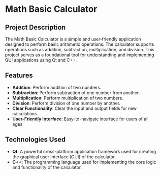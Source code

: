 # Math Basic Calculator

## Project Description

The Math Basic Calculator is a simple and user-friendly application designed to perform basic arithmetic operations. 
The calculator supports operations such as addition, subtraction, multiplication, and division. 
This project serves as a foundational tool for understanding and implementing GUI applications using Qt and C++.

## Features

- **Addition**: Perform addition of two numbers.
- **Subtraction**: Perform subtraction of one number from another.
- **Multiplication**: Perform multiplication of two numbers.
- **Division**: Perform division of one number by another.
- **Clear Functionality**: Clear the input and output fields for new calculations.
- **User-Friendly Interface**: Easy-to-navigate interface for users of all ages.

## Technologies Used

- **Qt**: A powerful cross-platform application framework used for creating the graphical user interface (GUI) of 
the calculator.
- **C++**: The programming language used for implementing the core logic and functionality of the calculator.
